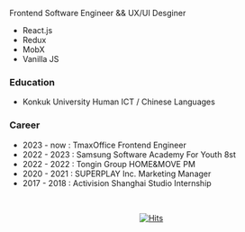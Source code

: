 Frontend Software Engineer && UX/UI Desginer
- React.js
- Redux
- MobX
- Vanilla JS


### Education
- Konkuk University Human ICT / Chinese Languages 

### Career
- 2023 - now : TmaxOffice Frontend Engineer
- 2022 - 2023 : Samsung Software Academy For Youth 8st
- 2022 - 2022 : Tongin Group HOME&MOVE PM 
- 2020 - 2021 : SUPERPLAY Inc. Marketing Manager
- 2017 - 2018 : Activision Shanghai Studio Internship
<br>

<div align=center>
 
[![Hits](https://hits.seeyoufarm.com/api/count/incr/badge.svg?url=https%3A%2F%2Fgithub.com%2Fgyoogle%2Fhit-counter&count_bg=%2379C83D&title_bg=%23555555&icon=&icon_color=%23E7E7E7&title=hits&edge_flat=false)](https://hits.seeyoufarm.com)

</div>

